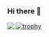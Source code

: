 ### Hi there 👋

<!--
**pomcho555/pomcho555** is a ✨ _special_ ✨ repository because its `README.md` (this file) appears on your GitHub profile.

Here are some ideas to get you started:

- 🔭 I’m currently working on ...
- 🌱 I’m currently learning ...
- 👯 I’m looking to collaborate on ...
- 🤔 I’m looking for help with ...
- 💬 Ask me about ...
- 📫 How to reach me: ...
- 😄 Pronouns: ...
- ⚡ Fun fact: ...
-->

<a href="https://github.com/anuraghazra/github-readme-stats">
  <img align="left" src="https://github-readme-stats.vercel.app/api?username=pomcho555&count_private=true&show_icons=true" />
</a>

[![trophy](https://github-profile-trophy.vercel.app/?username=pomcho555&theme=onedark)](https://github.com/ryo-ma/github-profile-trophy)

